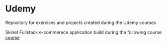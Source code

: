 # Udemy
 Repository for exercises and projects created during the Udemy courses

 Skinet
 Fullstack e-commerece application build during the following course <a href="https://www.udemy.com/course/complete-web-api-course/">course<a/>
 
